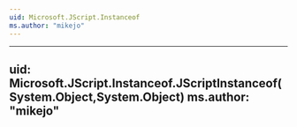 ```yaml
---
uid: Microsoft.JScript.Instanceof
ms.author: "mikejo"
---
```


---
uid: Microsoft.JScript.Instanceof.JScriptInstanceof(System.Object,System.Object)
ms.author: "mikejo"
---
